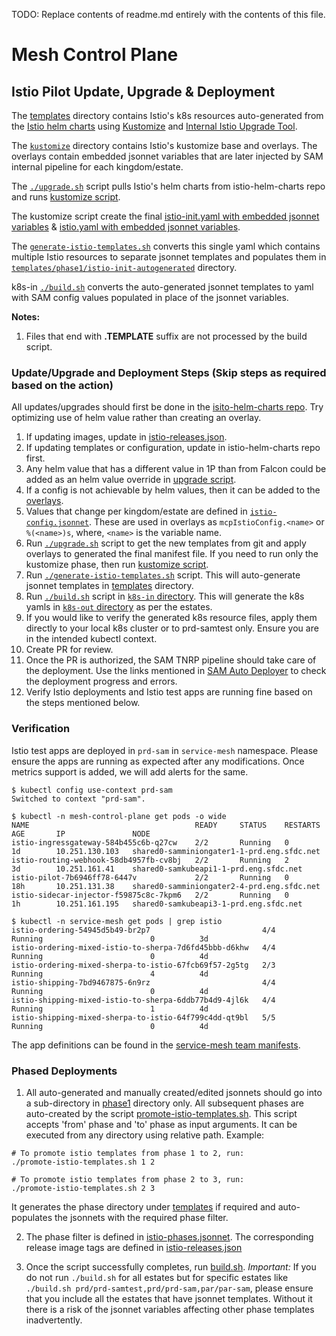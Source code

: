 TODO: Replace contents of readme.md entirely with the contents of this file. 

# Mesh Control Plane
## Istio Pilot Update, Upgrade & Deployment 
The [templates](./templates) directory contains Istio's k8s resources auto-generated from the [Istio helm charts](https://git.soma.salesforce.com/servicemesh/istio-helm-charts) using [Kustomize](https://github.com/kubernetes-sigs/kustomize/blob/master/README.md) and [Internal Istio Upgrade Tool](https://git.soma.salesforce.com/servicemesh/istio-upgrade). 

The [`kustomize`](./kustomize) directory contains Istio's kustomize base and overlays. The overlays contain embedded jsonnet variables that are later injected by SAM internal pipeline for each kingdom/estate.

The [`./upgrade.sh`](./upgrade.sh) script pulls Istio's helm charts from istio-helm-charts repo and runs [kustomize script](./kustomize/kustomize.sh). 

The kustomize script create the final [istio-init.yaml with embedded jsonnet variables](./kustomize/istio-init.yaml) & [istio.yaml with embedded jsonnet variables](./kustomize/istio.yaml).

The [`generate-istio-templates.sh`](./generate-istio-templates.sh) converts this single yaml which contains multiple Istio resources to separate jsonnet templates and populates them in [`templates/phase1/istio-init-autogenerated`](./templates/phase1/istio-init-autogenerated) directory.
 
k8s-in [`./build.sh`](../build.sh) converts the auto-generated jsonnet templates to yaml with SAM config values populated in place of the jsonnet variables.

**Notes:**
1. Files that end with **.TEMPLATE** suffix are not processed by the build script.

### Update/Upgrade and Deployment Steps (Skip steps as required based on the action)
All updates/upgrades should first be done in the [isito-helm-charts repo](https://git.soma.salesforce.com/servicemesh/istio-helm-charts).
Try optimizing use of helm value rather than creating an overlay.

1. If updating images, update in [istio-releases.json](./istio-releases.json).
1. If updating templates or configuration, update in istio-helm-charts repo first.
1. Any helm value that has a different value in 1P than from Falcon could be added as an helm value override in [upgrade script](./upgrade.sh).
1. If a config is not achievable by helm values, then it can be added to the [overlays](./kustomize/overlays).
1. Values that change per kingdom/estate are defined in [`istio-config.jsonnet`](./istio-config.jsonnet). These are used in overlays as `mcpIstioConfig.<name>` or `%(<name>)s`, where, `<name>` is the variable name.
1. Run [`./upgrade.sh`](./upgrade.sh) script to get the new templates from git and apply overlays to generated the final manifest file. If you need to run only the kustomize phase, then run [kustomize script](./kustomize/kustomize.sh).
1. Run [`./generate-istio-templates.sh`](./generate-istio-templates.sh) script. This will auto-generate jsonnet templates in [templates](./templates) directory.
1. Run [`./build.sh`](../build.sh) script in [`k8s-in` directory](../). This will generate the k8s yamls in [`k8s-out` directory](../../k8s-out) as per the estates.
1. If you would like to verify the generated k8s resource files, apply them directly to your local k8s cluster or to prd-samtest only. Ensure you are in the intended kubectl context.
1. Create PR for review.
1. Once the PR is authorized, the SAM TNRP pipeline should take care of the deployment. Use the links mentioned in [SAM Auto Deployer](https://git.soma.salesforce.com/sam/sam/wiki/Debugging-SAM-Auto-Deployer) to check the deployment progress and errors.
1. Verify Istio deployments and Istio test apps are running fine based on the steps mentioned below.

### Verification
Istio test apps are deployed in `prd-sam` in `service-mesh` namespace. Please ensure the apps are running as expected after any modifications. Once metrics support is added, we will add alerts for the same.
```
$ kubectl config use-context prd-sam
Switched to context "prd-sam".

$ kubectl -n mesh-control-plane get pods -o wide
NAME                                     READY     STATUS    RESTARTS   AGE       IP               NODE
istio-ingressgateway-584b455c6b-q27cw    2/2       Running   0          1d        10.251.130.103   shared0-samminiongater1-1-prd.eng.sfdc.net
istio-routing-webhook-58db4957fb-cv8bj   2/2       Running   2          3d        10.251.161.41    shared0-samkubeapi1-1-prd.eng.sfdc.net
istio-pilot-7b6946ff78-6447v             2/2       Running   0          18h       10.251.131.38    shared0-samminiongater2-4-prd.eng.sfdc.net
istio-sidecar-injector-f59875c8c-7kpm6   2/2       Running   0          1h        10.251.161.195   shared0-samkubeapi3-1-prd.eng.sfdc.net

$ kubectl -n service-mesh get pods | grep istio
istio-ordering-54945d5b49-br2p7                         4/4       Running                        0          3d
istio-ordering-mixed-istio-to-sherpa-7d6fd45bbb-d6khw   4/4       Running                        0          4d
istio-ordering-mixed-sherpa-to-istio-67fcb69f57-2g5tg   2/3       Running                        4          4d
istio-shipping-7bd9467875-6n9rz                         4/4       Running                        0          4d
istio-shipping-mixed-istio-to-sherpa-6ddb77b4d9-4jl6k   4/4       Running                        1          4d
istio-shipping-mixed-sherpa-to-istio-64f799c4dd-qt9bl   5/5       Running                        0          4d
```

The app definitions can be found in the [service-mesh team manifests](https://git.soma.salesforce.com/sam/manifests/tree/master/apps/team/service-mesh).

### Phased Deployments
1. All auto-generated and manually created/edited jsonnets should go into a sub-directory in [phase1](./templates/phase1) directory only. 
All subsequent phases are auto-created by the script [promote-istio-templates.sh](./promote-istio-templates.sh). 
This script accepts 'from' phase and 'to' phase as input arguments. 
It can be executed from any directory using relative path. 
Example:
```
# To promote istio templates from phase 1 to 2, run:
./promote-istio-templates.sh 1 2

# To promote istio templates from phase 2 to 3, run:
./promote-istio-templates.sh 2 3

``` 
It generates the phase directory under [templates](./templates) if required and auto-populates the jsonnets with the required phase filter. 

2. The phase filter is defined in [istio-phases.jsonnet](./istio-phases.jsonnet). The corresponding release image tags are defined in [istio-releases.json](./istio-releases.json) 

3. Once the script successfully completes, run [build.sh](../build.sh). 
*Important:* If you do not run `./build.sh` for all estates but for specific estates like `./build.sh prd/prd-samtest,prd/prd-sam,par/par-sam`, 
please ensure that you include all the estates that have jsonnet templates. Without it there is a risk of the jsonnet variables affecting other phase templates inadvertently. 
